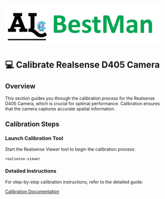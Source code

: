 ![](../img/BestMan_logo.png)

# 💻 Calibrate Realsense D405 Camera

## Overview
This section guides you through the calibration process for the Realsense D405 Camera, which is crucial for optimal performance. Calibration ensures that the camera captures accurate spatial information.

## Calibration Steps

### Launch Calibration Tool

Start the Realsense Viewer tool to begin the calibration process:
```
realsense-viewer
```

### Detailed Instructions

For step-by-step calibration instructions, refer to the detailed guide:

[Calibration Documentation](doc_realsense_calibration.pdf)
